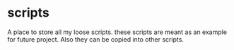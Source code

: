 # scripts
A place to store all my loose scripts.
these scripts are meant as an example for future project. Also they can be copied into other scripts.
